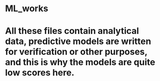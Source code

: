 # ML_works
# All these files contain analytical data, predictive models are written for verification or other purposes, and this is why the models are quite low scores here.
